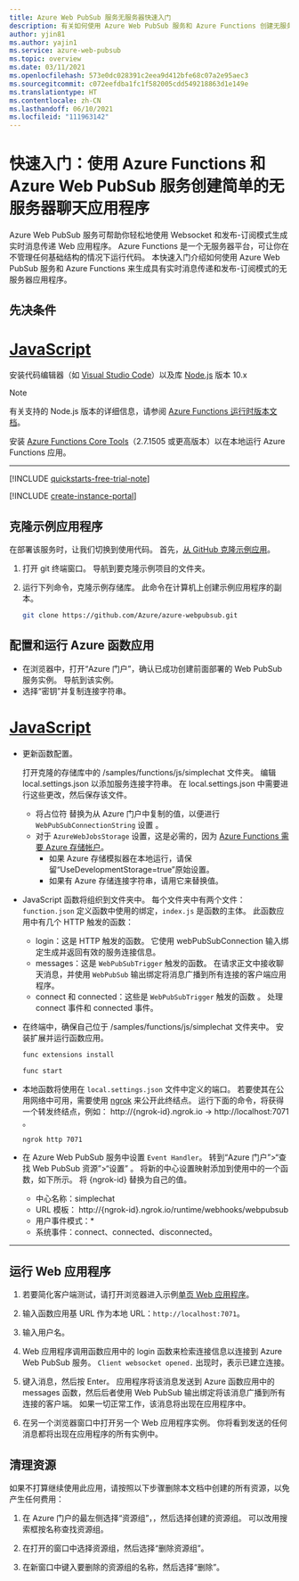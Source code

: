 ```yaml
---
title: Azure Web PubSub 服务无服务器快速入门
description: 有关如何使用 Azure Web PubSub 服务和 Azure Functions 创建无服务器应用程序的快速入门。
author: yjin81
ms.author: yajin1
ms.service: azure-web-pubsub
ms.topic: overview
ms.date: 03/11/2021
ms.openlocfilehash: 573e0dc028391c2eea9d412bfe68c07a2e95aec3
ms.sourcegitcommit: c072eefdba1fc1f582005cdd549218863d1e149e
ms.translationtype: HT
ms.contentlocale: zh-CN
ms.lasthandoff: 06/10/2021
ms.locfileid: "111963142"
---
```

# <a name="quickstart-create-a-serverless-simple-chat-application-with-azure-functions-and-azure-web-pubsub-service"></a>快速入门：使用 Azure Functions 和 Azure Web PubSub 服务创建简单的无服务器聊天应用程序 

Azure Web PubSub 服务可帮助你轻松地使用 Websocket 和发布-订阅模式生成实时消息传递 Web 应用程序。 Azure Functions 是一个无服务器平台，可让你在不管理任何基础结构的情况下运行代码。 本快速入门介绍如何使用 Azure Web PubSub 服务和 Azure Functions 来生成具有实时消息传递和发布-订阅模式的无服务器应用程序。

## <a name="prerequisites"></a>先决条件

# <a name="javascript"></a>[JavaScript](#tab/javascript)

安装代码编辑器（如 [Visual Studio Code](https://code.visualstudio.com/)）以及库 [Node.js](https://nodejs.org/en/download/) 版本 10.x

   > [!NOTE]
   > 有关支持的 Node.js 版本的详细信息，请参阅 [Azure Functions 运行时版本文档](../azure-functions/functions-versions.md#languages)。

安装 [Azure Functions Core Tools](https://github.com/Azure/azure-functions-core-tools#installing)（2.7.1505 或更高版本）以在本地运行 Azure Functions 应用。

---

[!INCLUDE [quickstarts-free-trial-note](../../includes/quickstarts-free-trial-note.md)]

[!INCLUDE [create-instance-portal](includes/create-instance-portal.md)]

## <a name="clone-the-sample-application"></a>克隆示例应用程序

在部署该服务时，让我们切换到使用代码。 首先，[从 GitHub 克隆示例应用](https://github.com/Azure/azure-webpubsub/tree/main/samples/functions/js/simplechat)。

1. 打开 git 终端窗口。 导航到要克隆示例项目的文件夹。

1. 运行下列命令，克隆示例存储库。 此命令在计算机上创建示例应用程序的副本。

    ```bash
    git clone https://github.com/Azure/azure-webpubsub.git
    ```

## <a name="configure-and-run-the-azure-function-app"></a>配置和运行 Azure 函数应用

- 在浏览器中，打开“Azure 门户”，确认已成功创建前面部署的 Web PubSub 服务实例。 导航到该实例。
- 选择“密钥”并复制连接字符串。

# <a name="javascript"></a>[JavaScript](#tab/javascript)

- 更新函数配置。

  打开克隆的存储库中的 /samples/functions/js/simplechat 文件夹。 编辑 local.settings.json 以添加服务连接字符串。
  在 local.settings.json 中需要进行这些更改，然后保存该文件。
    - 将占位符 <connection-string> 替换为从 Azure 门户中复制的值，以便进行 `WebPubSubConnectionString` 设置 。 
    - 对于 `AzureWebJobsStorage` 设置，这是必需的，因为 [Azure Functions 需要 Azure 存储帐户](../azure-functions/storage-considerations.md)。
        - 如果 Azure 存储模拟器在本地运行，请保留“UseDevelopmentStorage=true”原始设置。
        - 如果有 Azure 存储连接字符串，请用它来替换值。
 
- JavaScript 函数将组织到文件夹中。 每个文件夹中有两个文件：`function.json` 定义函数中使用的绑定，`index.js` 是函数的主体。 此函数应用中有几个 HTTP 触发的函数：

    - login：这是 HTTP 触发的函数。 它使用 webPubSubConnection 输入绑定生成并返回有效的服务连接信息。
    - messages：这是 `WebPubSubTrigger` 触发的函数。 在请求正文中接收聊天消息，并使用 `WebPubSub` 输出绑定将消息广播到所有连接的客户端应用程序。
    - connect 和 connected：这些是 `WebPubSubTrigger` 触发的函数 。 处理 connect 事件和 connected 事件。

- 在终端中，确保自己位于 /samples/functions/js/simplechat 文件夹中。 安装扩展并运行函数应用。

    ```bash
    func extensions install

    func start
    ```

- 本地函数将使用在 `local.settings.json` 文件中定义的端口。 若要使其在公用网络中可用，需要使用 [ngrok](https://ngrok.com) 来公开此终结点。 运行下面的命令，将获得一个转发终结点，例如： http://{ngrok-id}.ngrok.io -> http://localhost:7071 。

    ```bash
    ngrok http 7071
    ```    

- 在 Azure Web PubSub 服务中设置 `Event Handler`。 转到“Azure 门户”>“查找 Web PubSub 资源”>“设置” 。 将新的中心设置映射添加到使用中的一个函数，如下所示。 将 {ngrok-id} 替换为自己的值。

   - 中心名称：simplechat
   - URL 模板： http://{ngrok-id}.ngrok.io/runtime/webhooks/webpubsub
   - 用户事件模式：*
   - 系统事件：connect、connected、disconnected。

---

## <a name="run-the-web-application"></a>运行 Web 应用程序

1. 若要简化客户端测试，请打开浏览器进入示例[单页 Web 应用程序](http://jialinxin.github.io/webpubsub/)。 

1. 输入函数应用基 URL 作为本地 URL：`http://localhost:7071`。

1. 输入用户名。

1. Web 应用程序调用函数应用中的 login 函数来检索连接信息以连接到 Azure Web PubSub 服务。 `Client websocket opened.` 出现时，表示已建立连接。 

1. 键入消息，然后按 Enter。 应用程序将该消息发送到 Azure 函数应用中的 messages 函数，然后后者使用 Web PubSub 输出绑定将该消息广播到所有连接的客户端。 如果一切正常工作，该消息将出现在应用程序中。

1. 在另一个浏览器窗口中打开另一个 Web 应用程序实例。 你将看到发送的任何消息都将出现在应用程序的所有实例中。

## <a name="clean-up-resources"></a>清理资源

如果不打算继续使用此应用，请按照以下步骤删除本文档中创建的所有资源，以免产生任何费用：

1. 在 Azure 门户的最左侧选择“资源组”，，然后选择创建的资源组。 可以改用搜索框按名称查找资源组。

1. 在打开的窗口中选择资源组，然后选择“删除资源组”。

1. 在新窗口中键入要删除的资源组的名称，然后选择“删除”。